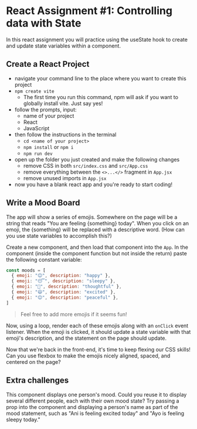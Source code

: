 # React Assignment #1: Controlling data with State

In this react assignment you will practice using the useState hook to create and update state variables within a component.

## Create a React Project

- navigate your command line to the place where you want to create this project
- `npm create vite`
  - The first time you run this command, npm will ask if you want to globally install vite. Just say yes!
- follow the prompts, input:
  - name of your project
  - React
  - JavaScript
- then follow the instructions in the terminal
  - `cd <name of your project>`
  - `npm install` or `npm i`
  - `npm run dev`
- open up the folder you just created and make the following changes
  - remove CSS in both `src/index.css` and `src/App.css`
  - remove everything between the `<>...</>` fragment in `App.jsx`
  - remove unused imports in `App.jsx`
- now you have a blank react app and you're ready to start coding!

## Write a Mood Board

The app will show a series of emojis. Somewhere on the page will be a string that reads "You are feeling {something} today". When you click on an emoji, the {something} will be replaced with a descriptive word. (How can you use state variables to accomplish this?)

Create a new component, and then load that component into the `App`. In the component (inside the component function but not inside the return) paste the following constant variable:

```javascript
const moods = [
  { emoji: "😊", description: "happy" },
  { emoji: "😴", description: "sleepy" },
  { emoji: "🤔", description: "thoughtful" },
  { emoji: "😄", description: "excited" },
  { emoji: "😌", description: "peaceful" },
]
```

> Feel free to add more emojis if it seems fun!

Now, using a loop, render each of these emojis along with an `onClick` event listener. When the emoji is clicked, it should update a state variable with that emoji's description, and the statement on the page should update.

Now that we're back in the front-end, it's time to keep flexing our CSS skills! Can you use flexbox to make the emojis nicely aligned, spaced, and centered on the page?

## Extra challenges

This component displays one person's mood. Could you reuse it to display several different people, each with their own mood state? Try passing a prop into the component and displaying a person's name as part of the mood statement, such as "Ani is feeling excited today" and "Ayo is feeling sleepy today."
